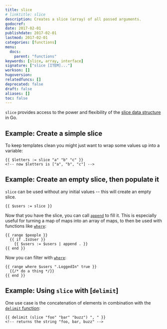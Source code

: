```yaml
---
title: slice
# linktitle: slice
description: Creates a slice (array) of all passed arguments.
godocref:
date: 2017-02-01
publishdate: 2017-02-01
lastmod: 2017-02-01
categories: [functions]
menu:
  docs:
    parent: "functions"
keywords: [slice, array, interface]
signature: ["slice [ITEM]..."]
workson: []
hugoversion:
relatedfuncs: []
deprecated: false
draft: false
aliases: []
toc: false
---
```


`slice` provides access to the power and flexibility of the [slice data structure][slice] in Go.

## Example: Create a simple slice

To keep templates clean you might just want to wrap some values up into a variable:

```go-text-template
{{ $letters := slice "a" "b" "c" }}
<!-- now $letters is ["a", "b", "c"] -->
```

## Example: Create an empty slice, then populate it

`slice` can be used without any initial values -- this will create an empty slice.

```go-text-template
{{ $users := slice }}
```

Now that you have the slice, you can call [`append`][append] to fill it. This is especially useful for turning a map of maps into an array of maps, to then be used with functions like [`where`][where]:

```go-text-template
{{ range $people }}
  {{ if .IsUser }}
    {{ $users := $users | append . }}
{{ end }}
```

Now you can filter with [`where`][where]:

```go-text-template
{{ range where $users ".LoggedIn" true }}
  {{/* do a thing */}}
{{ end }}
```

## Example: Using `slice` with [`delimit`]

One use case is the concatenation of elements in combination with the [`delimit` function][delimit]:

```go-text-template
{{ delimit (slice "foo" "bar" "buzz") ", " }}
<!-- returns the string "foo, bar, buzz" -->
```

[append]: /functions/append/
[delimit]: /functions/delimit/
[slice]: https://blog.golang.org/slices-intro
[where]: /functions/where/
